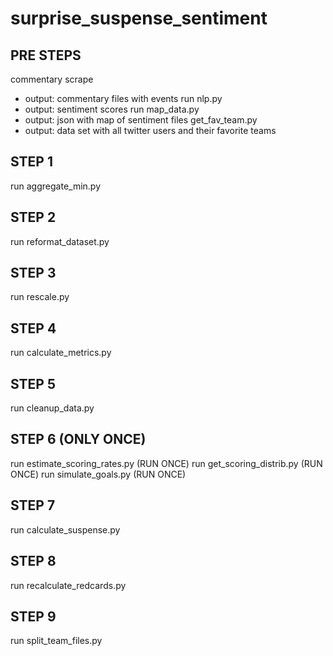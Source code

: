 # surprise_suspense_sentiment

## PRE STEPS
commentary scrape
- output: commentary files with events
run nlp.py
- output: sentiment scores
run map_data.py
- output: json with map of sentiment files
get_fav_team.py
- output: data set with all twitter users and their favorite teams

## STEP 1
run aggregate_min.py

## STEP 2
run reformat_dataset.py

## STEP 3
run rescale.py

## STEP 4
run calculate_metrics.py

## STEP 5
run cleanup_data.py

## STEP 6 (ONLY ONCE)
run estimate_scoring_rates.py (RUN ONCE)
run get_scoring_distrib.py (RUN ONCE)
run simulate_goals.py (RUN ONCE)

## STEP 7
run calculate_suspense.py

## STEP 8
run recalculate_redcards.py

## STEP 9
run split_team_files.py
